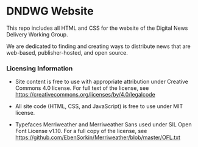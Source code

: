# DNDWG Website

This repo includes all HTML and CSS for the website of the Digital News Delivery Working Group.

We are dedicated to finding and creating ways to distribute news that are web-based, publisher-hosted, and open source.

### Licensing Information

- Site content is free to use with appropriate attribution under Creative Commons 4.0 license. For full text of the license, see https://creativecommons.org/licenses/by/4.0/legalcode

- All site code (HTML, CSS, and JavaScript) is free to use under MIT license.

- Typefaces Merriweather and Merriweather Sans used under SIL Open Font License v1.10. For a full copy of the license, see https://github.com/EbenSorkin/Merriweather/blob/master/OFL.txt


